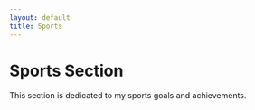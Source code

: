 ```yaml
---
layout: default
title: Sports
---
```


# Sports Section
This section is dedicated to my sports goals and achievements.

